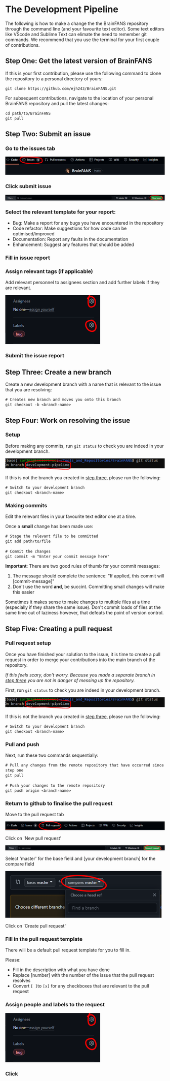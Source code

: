 # The Development Pipeline

The following is how to make a change the the BrainFANS repository through the command line (and your favourite text editor). Some text editors like VScode and Sublime Text can elimate the need to remember git commands. We recommend that you use the terminal for your first couple of contributions.

## Step One: Get the latest version of BrainFANS

If this is your first contribution, please use the following command to clone the repository to a personal directory of yours:

```console
git clone https://github.com/ejh243/BrainFANS.git
```

For subsequent contributions, navigate to the location of your personal BrainFANS repository and pull the latest changes:

```console
cd path/to/BrainFANS
git pull
```

## Step Two: Submit an issue

### Go to the issues tab

![Screenshot of location of issues tab](docs/Images/development-pipeline/issues-location.png)

### Click submit issue

![Screenshot of new issue button](docs/Images/development-pipeline/new-issue-button.png)

### Select the relevant template for your report:

- Bug: Make a report for any bugs you have encountered in the repository
- Code refactor: Make suggestions for how code can be optimised/improved
- Documentation: Report any faults in the documentation
- Enhancement: Suggest any features that should be added

### Fill in issue report

### Assign relevant tags (if applicable)

Add relevant personnel to assignees section and add further labels if they are relevant.

![Screenshot of applying labels](docs/Images/development-pipeline/assign-labels.png)

### Submit the issue report

## Step Three: Create a new branch

Create a new development branch with a name that is relevant to the issue that you are resolving:

```console
# Creates new branch and moves you onto this branch
git checkout -b <branch-name>
```

## Step Four: Work on resolving the issue

### Setup



Before making any commits, run `git status` to check you are indeed in your development branch.

![Screenshot of the output of git status](docs/Images/development-pipeline/branch-check.png)

If this is not the branch you created in [step three](#step-three-create-a-new-branch), please run the following:

```console
# Switch to your development branch
git checkout <branch-name>
```

### Making commits

Edit the relevant files in your favourite text editor one at a time.

Once a **small** change has been made use:

```console
# Stage the relevant file to be committed
git add path/to/file

# Commit the changes
git commit -m "Enter your commit message here"
```

**Important**: There are two good rules of thumb for your commit messages:

1) The message should complete the sentence: "If applied, this commit will [commit-message]"
2) Don't use the word **and**, be succint. Committing small changes will make this easier

Sometimes it makes sense to make changes to multiple files at a time (especially if they share the same issue). Don't commit loads of files at the same time out of laziness however, that defeats the point of version control.

## Step Five: Creating a pull request

### Pull request setup

Once you have finished your solution to the issue, it is time to create a pull request in order to merge your contributions into the main branch of the repository.

*If this feels scary, don't worry. Because you made a separate branch in [step three](#step-three-create-a-new-branch) you are not in danger of messing up the repository.*

First, run `git status` to check you are indeed in your development branch.

![Screenshot of the output of git status](docs/Images/development-pipeline/branch-check.png)

If this is not the branch you created in [step three](#step-three-create-a-new-branch), please run the following:

```console
# Switch to your development branch
git checkout <branch-name>
```

### Pull and push

Next, run these two commands sequentially:

```console
# Pull any changes from the remote repository that have occurred since step one
git pull

# Push your changes to the remote repository
git push origin <branch-name>
```

### Return to github to finalise the pull request

Move to the pull request tab

![Screenshot of the location of pull requests](docs/Images/development-pipeline/pull-request-location.png)

Click on 'New pull request'

![Screenshot of the location of pull request button](docs/Images/development-pipeline/pull-request-button.png)

Select 'master' for the base field and [your development branch] for the compare field

![Screenshot of the compare and base](docs/Images/development-pipeline/pull-request-branch-selection.png)

Click on 'Create pull request'

### Fill in the pull request template

There will be a default pull request template for you to fill in.

Please:

- Fill in the description with what you have done
- Replace [number] with the number of the issue that the pull request resolves
- Convert `[ ]`to `[x]` for any checkboxes that are relevant to the pull request

### Assign people and labels to the request


![Screenshot of applying labels](docs/Images/development-pipeline/assign-labels.png)

### Click 

